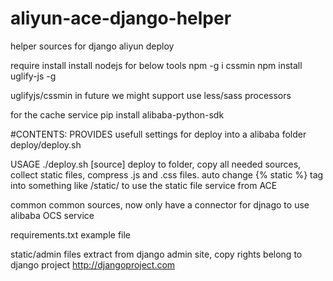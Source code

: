 # aliyun-ace-django-helper
helper sources for django aliyun deploy

require install
install nodejs for below tools
npm -g i cssmin
npm install uglify-js -g

uglifyjs/cssmin
in future we might support use less/sass processors

for the cache service
pip install alibaba-python-sdk


#CONTENTS:
PROVIDES usefull settings for deploy into a alibaba folder
deploy/deploy.sh

USAGE
./deploy.sh <target> [source]
deploy to <target> folder, copy all needed sources, collect static files, compress .js and .css files.
auto change {% static %} tag into something like
/static/
to use the static file service from ACE


common
common sources, now only have a connector for djnago to use alibaba OCS service

requirements.txt 
example file

static/admin
files extract from django admin site, copy rights belong to django project
http://djangoproject.com
